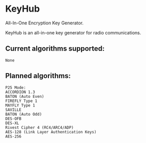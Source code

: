 # KeyHub
All-In-One Encryption Key Generator.

KeyHub is an all-in-one key generator for radio communications.

## Current algorithms supported:
	None

## Planned algorithms:
	P25 Mode:
 	ACCORDION 1.3
	BATON (Auto Even)
	FIREFLY Type 1
	MAYFLY Type 1
	SAVILLE
	BATON (Auto Odd)
	DES-OFB
	DES-XL
	Rivest Cipher 4 (RC4/ARC4/ADP)
	AES-128 (Link Layer Authentication Keys)
	AES-256
	
